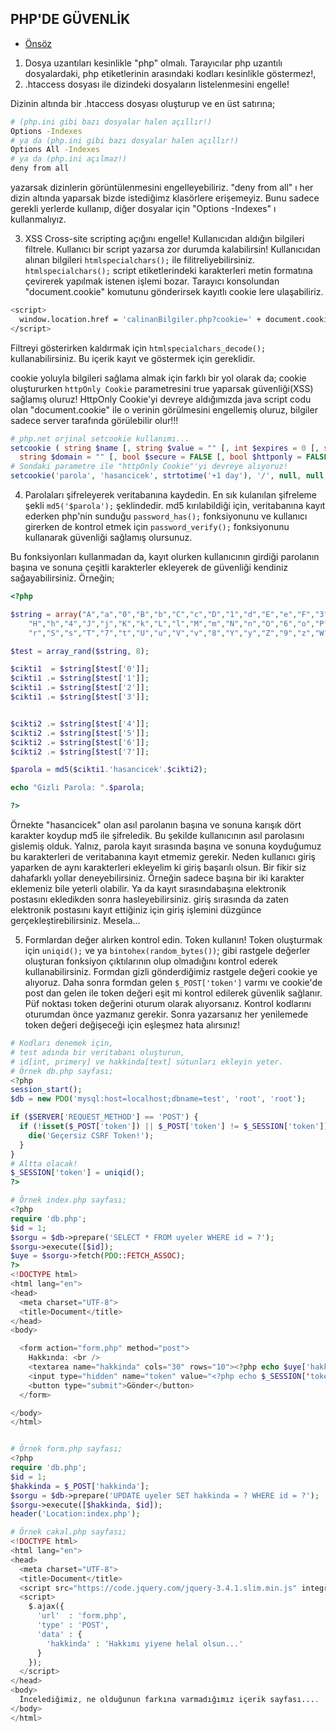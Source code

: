 ## PHP'DE GÜVENLİK

- [Önsöz](https://github.com/cicekhasan/DersNotlarim)


1. Dosya uzantıları kesinlikle "php" olmalı. Tarayıcılar php uzantılı dosyalardaki, php etiketlerinin arasındaki kodları kesinlikle göstermez!,
2. .htaccess dosyası ile dizindeki dosyaların listelenmesini engelle!

Dizinin altında bir .htaccess dosyası oluşturup ve en üst satırına;

```bash 
# (php.ini gibi bazı dosyalar halen açıllır!)
Options -Indexes
# ya da (php.ini gibi bazı dosyalar halen açıllır!)
Options All -Indexes
# ya da (php.ini açılmaz!)
deny from all
```

yazarsak dizinlerin görüntülenmesini engelleyebiliriz. "deny from all" ı her dizin altında yaparsak bizde istediğimz klasörlere erişemeyiz. Bunu sadece gerekli yerlerde kullanıp, diğer dosyalar için "Options -Indexes" ı kullanmalıyız.

3. XSS Cross-site scripting açığını engelle! Kullanıcıdan aldığın bilgileri filtrele. Kullanıcı bir script yazarsa zor durumda kalabilirsin! Kullanıcıdan alınan bilgileri ```htmlspecialchars();``` ile filitreliyebilirsiniz. ```htmlspecialchars();``` script etiketlerindeki karakterleri metin formatına çevirerek yapılmak istenen işlemi bozar. Tarayıcı konsolundan "document.cookie" komutunu gönderirsek kayıtlı cookie lere ulaşabiliriz.

```bash
<script>
  window.location.href = 'calinanBilgiler.php?cookie=' + document.cookie;
</script>
```
Filtreyi gösterirken kaldırmak için ```htmlspecialchars_decode();``` kullanabilirsiniz. Bu içerik kayıt ve göstermek için gereklidir.

cookie yoluyla bilgileri sağlama almak için farklı bir yol olarak da; cookie oluştururken ```httpOnly Cookie``` parametresini true yaparsak güvenliği(XSS) sağlamış oluruz! HttpOnly Cookie'yi devreye aldığımızda java script codu olan "document.cookie" ile o verinin görülmesini engellemiş oluruz, bilgiler sadece server tarafında görülebilir olur!!!

```php
# php.net orjinal setcookie kullanımı...
setcookie ( string $name [, string $value = "" [, int $expires = 0 [, string $path = "" [, 
  string $domain = "" [, bool $secure = FALSE [, bool $httponly = FALSE ]]]]]] );
# Sondaki parametre ile "httpOnly Cookie"'yi devreye alıyoruz!
setcookie('parola', 'hasancicek', strtotime('+1 day'), '/', null, null, true);
```

4. Parolaları şifreleyerek veritabanına kaydedin. En sık kulanılan şifreleme şekli ```md5('$parola');``` şeklindedir. md5 kırılabildiği için, veritabanına kayıt ederken php'nin sunduğu ```password_has();``` fonksiyonunu ve kullanıcı girerken de kontrol etmek için ```password_verify();``` fonksiyonunu kullanarak güvenliği sağlamış olursunuz.

Bu fonksiyonları kullanmadan da, kayıt olurken kullanıcının girdiği parolanın başına ve sonuna çeşitli karakterler ekleyerek de güvenliği kendiniz sağayabilirsiniz. Örneğin;

```php
<?php

$string = array("A","a","0","B","b","C","c","D","1","d","E","e","F","3","f","G","g",
    "H","h","4","J","j","K","k","L","l","M","m","N","n","O","6","o","P","p","5","R",
    "r","S","s","T","7","t","U","u","V","v","8","Y","y","Z","9","z","W","w","Q","q","2");

$test = array_rand($string, 8);

$cikti1  = $string[$test['0']];
$cikti1 .= $string[$test['1']];
$cikti1 .= $string[$test['2']];
$cikti1 .= $string[$test['3']];


$cikti2 .= $string[$test['4']];
$cikti2 .= $string[$test['5']];
$cikti2 .= $string[$test['6']];
$cikti2 .= $string[$test['7']];

$parola = md5($cikti1.'hasancicek'.$cikti2);

echo "Gizli Parola: ".$parola;

?>
``` 

Örnekte "hasancicek" olan asıl parolanın başına ve sonuna karışık dört karakter koydup md5 ile şifreledik. Bu şekilde kullanıcının asıl parolasını gislemiş olduk. Yalnız, parola kayıt sırasında başına ve sonuna koyduğumuz bu karakterleri de veritabanına kayıt etmemiz gerekir. Neden kullanıcı giriş yaparken de aynı karakterleri ekleyelim ki giriş başarılı olsun. Bir fikir siz dahafarklı yollar deneyebilirsiniz. Örneğin sadece başına bir iki karakter eklemeniz bile yeterli olabilir. Ya da kayıt sırasındabaşına elektronik postasını ekledikden sonra hasleyebilirsiniz. giriş sırasında da zaten elektronik postasını kayıt ettiğiniz için giriş işlemini düzgünce gerçekleştirebilirsiniz. Mesela...

5. Formlardan değer alırken kontrol edin. Token kullanın! Token oluşturmak için ```uniqid();``` ve ya ```bintohex(random_bytes())```; gibi rastgele değerler oluşturan fonksiyon çıktılarının olup olmadığını kontrol ederek kullanabilirsiniz. Formdan gizli gönderdiğimiz rastgele değeri cookie ye alıyoruz. Daha sonra formdan gelen ```$_POST['token']``` varmı ve cookie'de post dan gelen ile token değeri eşit mi kontrol edilerek güvenlik sağlanır. Püf noktası token değerini oturum olarak alıyorsanız. Kontrol kodlarını oturumdan önce yazmanız gerekir. Sonra yazarsanız her yenilemede token değeri değişeceği için eşleşmez hata alırsınız!

```php
# Kodları denemek için,
# test adında bir veritabanı oluşturun,
# id[int, primery] ve hakkinda[text] sütunları ekleyin yeter.
# Örnek db.php sayfası;
<?php
session_start();
$db = new PDO('mysql:host=localhost;dbname=test', 'root', 'root');

if ($SERVER['REQUEST_METHOD'] == 'POST') {
  if (!isset($_POST['token']) || $_POST['token'] != $_SESSION['token']) {
    die('Geçersiz CSRF Token!');
  }
}
# Altta olacak!
$_SESSION['token'] = uniqid();
?>

# Örnek index.php sayfası;
<?php
require 'db.php';
$id = 1;
$sorgu = $db->prepare('SELECT * FROM uyeler WHERE id = ?');
$sorgu->execute([$id]);
$uye = $sorgu->fetch(PDO::FETCH_ASSOC);
?>
<!DOCTYPE html>
<html lang="en">
<head>
  <meta charset="UTF-8">
  <title>Document</title>
</head>
<body>

  <form action="form.php" method="post">
    Hakkında: <br />
    <textarea name="hakkinda" cols="30" rows="10"><?php echo $uye['hakkinda']; ?></textarea>
    <input type="hidden" name="token" value="<?php echo $_SESSION['token']; ?>">
    <button type="submit">Gönder</button>
  </form>

</body>
</html>


# Örnek form.php sayfası;
<?php
require 'db.php';
$id = 1;
$hakkinda = $_POST['hakkinda'];
$sorgu = $db->prepare('UPDATE uyeler SET hakkinda = ? WHERE id = ?');
$sorgu->execute([$hakkinda, $id]);
header('Location:index.php');

# Örnek cakal.php sayfası;
<!DOCTYPE html>
<html lang="en">
<head>
  <meta charset="UTF-8">
  <title>Document</title>
  <script src="https://code.jquery.com/jquery-3.4.1.slim.min.js" integrity="sha384-J6qa4849blE2+poT4WnyKhv5vZF5SrPo0iEjwBvKU7imGFAV0wwj1yYfoRSJoZ+n" crossorigin="anonymous"></script>
  <script>
    $.ajax({
      'url'  : 'form.php',
      'type' : 'POST',
      'data' : {
        'hakkinda' : 'Hakkımı yiyene helal olsun...'
      }
    });
  </script>
</head>
<body>
  İncelediğimiz, ne olduğunun farkına varmadığımız içerik sayfası....
</body>
</html>

```
